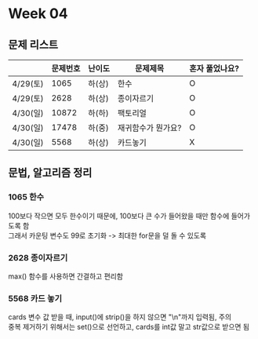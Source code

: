 # Week 04

## 문제 리스트

|                |문제번호|난이도|문제제목|혼자 풀었나요?|
|----------------|-------|------|-------|-------------|
|4/29(토)|1065|하(상)|한수|O|
|4/29(토)|2628|하(상)|종이자르기|O|
|4/30(일)|10872|하(하)|팩토리얼|O|
|4/30(일)|17478|하(중)|재귀함수가 뭔가요?|O|
|4/30(일)|5568|하(상)|카드놓기|X|

## 문법, 알고리즘 정리
### 1065 한수
100보다 작으면 모두 한수이기 때문에, 100보다 큰 수가 들어왔을 때만 함수에 들어가도록 함<br>
그래서 카운팅 변수도 99로 초기화 -> 최대한 for문을 덜 돌 수 있도록

### 2628 종이자르기
max() 함수를 사용하면 간결하고 편리함

### 5568 카드 놓기
cards 변수 값 받을 때, input()에 strip()을 하지 않으면 "\n"까지 입력됨, 주의<br>
중복 제거하기 위해서는 set()으로 선언하고, cards를 int값 말고 str값으로 받으면 됨
